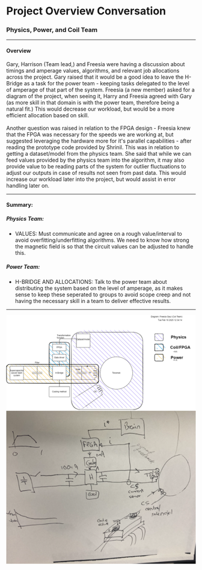 # Project Overview Conversation

### Physics, Power, and Coil Team

---

#### Overview

Gary, Harrison (Team lead,) and Freesia were having a discussion about timings and amperage values, algorithms, and relevant job allocations across the project. Gary raised that it would be a good idea to leave the H-Bridge as a task for the power team - keeping tasks delegated to the level of amperage of that part of the system. Freesia (a new member) asked for a diagram of the project, when seeing it, Harry and Freesia agreed with Gary (as more skill in that domain is with the power team, therefore being a natural fit.) This would decrease our workload, but would be a more efficient allocation based on skill.
<br> <br>
Another question was raised in relation to the FPGA design - Freesia knew that the FPGA was necessary for the speeds we are working at, but suggested leveraging the hardware more for it's parallel capabilities - after reading the prototype code provided by Shrinil. This was in relation to getting a dataset/model from the physics team. She said that while we can feed values provided by the physics team into the algorithm, it may also provide value to be reading parts of the system for outlier fluctuations to adjust our outputs in case of results not seen from past data. This would increase our workload later into the project, but would assist in error handling later on.

---

#### Summary:

##### Physics Team:

- VALUES: Must communicate and agree on a rough value/interval to avoid overfitting/underfitting algorithms. We need to know how strong the magnetic field is so that the circuit values can be adjusted to handle this.
  <br>

##### Power Team:

- H-BRIDGE AND ALLOCATIONS: Talk to the power team about distributing the system based on the level of amperage, as it makes sense to keep these seperated to groups to avoid scope creep and not having the necessary skill in a team to deliver effective results.

---

![Image](img/gary-18-2-25.png)
![Sketch](img/sketch.png)

